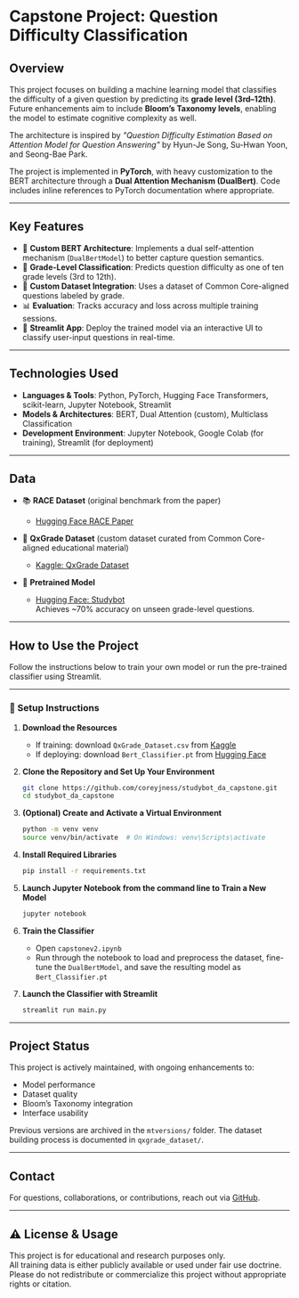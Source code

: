 
# **Capstone Project: Question Difficulty Classification**

## **Overview**
This project focuses on building a machine learning model that classifies the difficulty of a given question by predicting its **grade level (3rd–12th)**. Future enhancements aim to include **Bloom’s Taxonomy levels**, enabling the model to estimate cognitive complexity as well.

The architecture is inspired by *"Question Difficulty Estimation Based on Attention Model for Question Answering"* by Hyun-Je Song, Su-Hwan Yoon, and Seong-Bae Park.

The project is implemented in **PyTorch**, with heavy customization to the BERT architecture through a **Dual Attention Mechanism (DualBert)**. Code includes inline references to PyTorch documentation where appropriate.

---

## **Key Features**
- 🔁 **Custom BERT Architecture**: Implements a dual self-attention mechanism (`DualBertModel`) to better capture question semantics.
- 🧠 **Grade-Level Classification**: Predicts question difficulty as one of ten grade levels (3rd to 12th).
- 🧮 **Custom Dataset Integration**: Uses a dataset of Common Core-aligned questions labeled by grade.
- 📊 **Evaluation**: Tracks accuracy and loss across multiple training sessions.
- 🚀 **Streamlit App**: Deploy the trained model via an interactive UI to classify user-input questions in real-time.

---

## **Technologies Used**
- **Languages & Tools**: Python, PyTorch, Hugging Face Transformers, scikit-learn, Jupyter Notebook, Streamlit  
- **Models & Architectures**: BERT, Dual Attention (custom), Multiclass Classification  
- **Development Environment**: Jupyter Notebook, Google Colab (for training), Streamlit (for deployment)

---

## **Data**
- 📚 **RACE Dataset** (original benchmark from the paper)  
  - [Hugging Face RACE Paper](https://huggingface.co/papers/1704.04683)

- 📘 **QxGrade Dataset** (custom dataset curated from Common Core-aligned educational material)  
  - [Kaggle: QxGrade Dataset](https://www.kaggle.com/datasets/coreyjjness94/qxgrade-dataset)

- 🤖 **Pretrained Model**  
  - [Hugging Face: Studybot](https://huggingface.co/Coreyjness/Studybot)  
    Achieves ~70% accuracy on unseen grade-level questions.

---

## **How to Use the Project**

Follow the instructions below to train your own model or run the pre-trained classifier using Streamlit.

---

### 🧰 Setup Instructions

1. **Download the Resources**  
   - If training: download `QxGrade_Dataset.csv` from [Kaggle](https://www.kaggle.com/datasets/coreyjjness94/qxgrade-dataset)  
   - If deploying: download `Bert_Classifier.pt` from [Hugging Face](https://huggingface.co/Coreyjness/Studybot)

2. **Clone the Repository and Set Up Your Environment**
   ```bash
   git clone https://github.com/coreyjness/studybot_da_capstone.git
   cd studybot_da_capstone
   ```

3. **(Optional) Create and Activate a Virtual Environment**
   ```bash
   python -m venv venv
   source venv/bin/activate  # On Windows: venv\Scripts\activate
   ```

4. **Install Required Libraries**
   ```bash
   pip install -r requirements.txt
   ```

5. **Launch Jupyter Notebook from the command line to Train a New Model**
   ```bash
   jupyter notebook
   ```

6. **Train the Classifier**
   - Open `capstonev2.ipynb`
   - Run through the notebook to load and preprocess the dataset, fine-tune the `DualBertModel`, and save the resulting model as `Bert_Classifier.pt`

7. **Launch the Classifier with Streamlit**
   ```bash
   streamlit run main.py
   ```

---

## **Project Status**
This project is actively maintained, with ongoing enhancements to:

- Model performance  
- Dataset quality  
- Bloom’s Taxonomy integration  
- Interface usability  

Previous versions are archived in the `mtversions/` folder. The dataset building process is documented in `qxgrade_dataset/`.

---

## **Contact**
For questions, collaborations, or contributions, reach out via [GitHub](https://github.com/coreyjness).

---

## ⚠️ **License & Usage**
This project is for educational and research purposes only.  
All training data is either publicly available or used under fair use doctrine. Please do not redistribute or commercialize this project without appropriate rights or citation.
